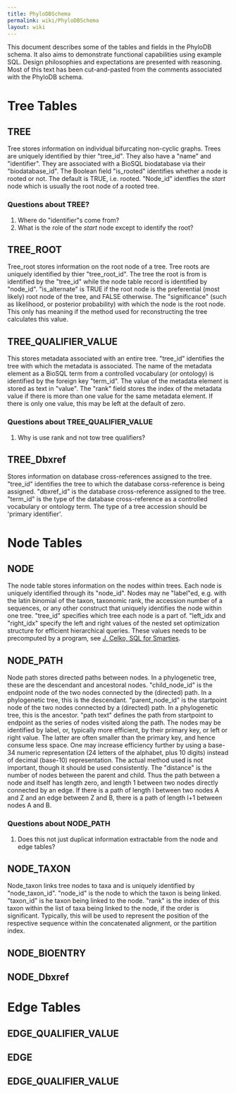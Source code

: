 ```yaml
---
title: PhyloDBSchema
permalink: wiki/PhyloDBSchema
layout: wiki
---
```


This document describes some of the tables and fields in the PhyloDB
schema. It also aims to demonstrate functional capabilities using
example SQL. Design philosophies and expectations are presented with
reasoning. Most of this text has been cut-and-pasted from the comments
associated with the PhyloDB schema.

Tree Tables
===========

TREE
----

Tree stores information on individual bifurcating non-cyclic graphs.
Trees are uniquely identified by thier "tree\_id". They also have a
"name" and "identifier". They are associated with a BioSQL biodatabase
via their "biodatabase\_id". The Boolean field "is\_rooted" identifies
whether a node is rooted or not. The default is TRUE, i.e. rooted.
"Node\_id" identfies the *start* node which is usually the root node of
a rooted tree.

### Questions about TREE?

1.  Where do "identifier"s come from?
2.  What is the role of the *start* node except to identify the root?

TREE\_ROOT
----------

Tree\_root stores information on the root node of a tree. Tree roots are
uniquely identified by thier "tree\_root\_id". The tree the root is from
is identified by the "tree\_id" while the node table record is
identified by "node\_id". "is\_alternate" is TRUE if the root node is
the preferential (most likely) root node of the tree, and FALSE
otherwise. The "significance" (such as likelihood, or posterior
probability) with which the node is the root node. This only has meaning
if the method used for reconstructing the tree calculates this value.

TREE\_QUALIFIER\_VALUE
----------------------

This stores metadata associated with an entire tree. "tree\_id"
identifies the tree with which the metadata is associated. The name of
the metadata element as a BioSQL term from a controlled vocabulary (or
ontology) is identified by the foreign key "term\_id". The value of the
metadata element is stored as text in "value". The "rank" field stores
the index of the metadata value if there is more than one value for the
same metadata element. If there is only one value, this may be left at
the default of zero.

### Questions about TREE\_QUALIFIER\_VALUE

1.  Why is use rank and not tow tree qualifiers?

TREE\_Dbxref
------------

Stores information on database cross-references assigned to the tree.
"tree\_id" identifies the tree to which the database corss-reference is
being assigned. "dbxref\_id" is the database cross-reference assigned to
the tree. "term\_id" is the type of the database cross-reference as a
controlled vocabulary or ontology term. The type of a tree accession
should be 'primary identifier'.

Node Tables
===========

NODE
----

The node table stores information on the nodes within trees. Each node
is uniquely identified through its "node\_id". Nodes may ne "label"ed,
e.g. with the latin binomial of the taxon, taxonomic rank, the accession
number of a sequences, or any other construct that uniquely identifies
the node within one tree. "tree\_id" specifies which tree each node is a
part of. "left\_idx and "right\_idx" specify the left and right values
of the nested set optimization structure for efficient hierarchical
queries. These values needs to be precomputed by a program, see [J.
Celko, SQL for
Smarties](http://rs18.rapidshare.com/files/4441805/Trees_and_Hierarchies_in_SQL_for_Smarties.pdf).

NODE\_PATH
----------

Node path stores directed paths between nodes. In a phylogenetic tree,
these are the descendant and ancestoral nodes. "child\_node\_id" is the
endpoint node of the two nodes connected by the (directed) path. In a
phylogenetic tree, this is the descendant. "parent\_node\_id" is the
startpoint node of the two nodes connected by a (directed) path. In a
phylogenetic tree, this is the ancestor. "path text" defines the path
from startpoint to endpoint as the series of nodes visited along the
path. The nodes may be identified by label, or, typically more
efficient, by their primary key, or left or right value. The latter are
often smaller than the primary key, and hence consume less space. One
may increase efficiency further by using a base-34 numeric
representation (24 letters of the alphabet, plus 10 digits) instead of
decimal (base-10) representation. The actual method used is not
important, though it should be used consistently. The "distance" is the
number of nodes between the parent and child. Thus the path between a
node and itself has length zero, and length 1 between two nodes directly
connected by an edge. If there is a path of length l between two nodes A
and Z and an edge between Z and B, there is a path of length l+1 between
nodes A and B.

### Questions about NODE\_PATH

1.  Does this not just duplicat information extractable from the node
    and edge tables?

NODE\_TAXON
-----------

Node\_taxon links tree nodes to taxa and is uniquely identified by
"node\_taxon\_id". "node\_id" is the node to which the taxon is being
linked. "taxon\_id" is he taxon being linked to the node. "rank" is the
index of this taxon within the list of taxa being linked to the node, if
the order is significant. Typically, this will be used to represent the
position of the respective sequence within the concatenated alignment,
or the partition index.

NODE\_BIOENTRY
--------------

NODE\_Dbxref
------------

Edge Tables
===========

EDGE\_QUALIFIER\_VALUE
----------------------

EDGE
----

EDGE\_QUALIFIER\_VALUE
----------------------
